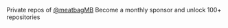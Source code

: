 Private repos of [@meatbagMB](https://github.com/sponsors/accounts)
Become a monthly sponsor and unlock 100+ repositories
